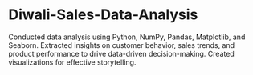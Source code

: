 # Diwali-Sales-Data-Analysis
Conducted data analysis using Python, NumPy, Pandas, Matplotlib, and Seaborn. Extracted insights on customer behavior, sales trends, and product performance to drive data-driven decision-making. Created visualizations for effective storytelling.
